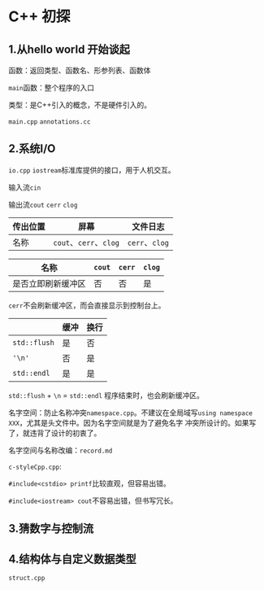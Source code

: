 # C++ 初探
## 1.从hello world 开始谈起
函数：返回类型、函数名、形参列表、函数体

`main`函数：整个程序的入口

类型：是C++引入的概念，不是硬件引入的。

`main.cpp` `annotations.cc`

## 2.系统I/O
`io.cpp` `iostream`标准库提供的接口，用于人机交互。

输入流`cin`

输出流`cout` `cerr` `clog`

|传出位置|屏幕|文件日志|
|---|---|---|
|名称|`cout`、`cerr`、`clog`|`cerr`、`clog`|

| 名称        |`cout`|`cerr`|`clog`|
|-----------|---|---|---|
| 是否立即刷新缓冲区 |否|否|是|
`cerr`不会刷新缓冲区，而会直接显示到控制台上。

| |缓冲|换行|
|---|---|---|
|`std::flush`|是|否|
|`'\n'`|否|是|
|`std::endl`|是|是|

`std::flush` + `\n` = `std::endl`
程序结束时，也会刷新缓冲区。

名字空间：防止名称冲突`namespace.cpp`。不建议在全局域写`using namespace XXX`，尤其是头文件中。因为名字空间就是为了避免名字
冲突所设计的。如果写了，就违背了设计的初衷了。

名字空间与名称改编：`record.md`

`c-styleCpp.cpp`:

`#include<cstdio> printf`比较直观，但容易出错。

`#include<iostream> cout`不容易出错，但书写冗长。

## 3.猜数字与控制流

## 4.结构体与自定义数据类型
`struct.cpp`
